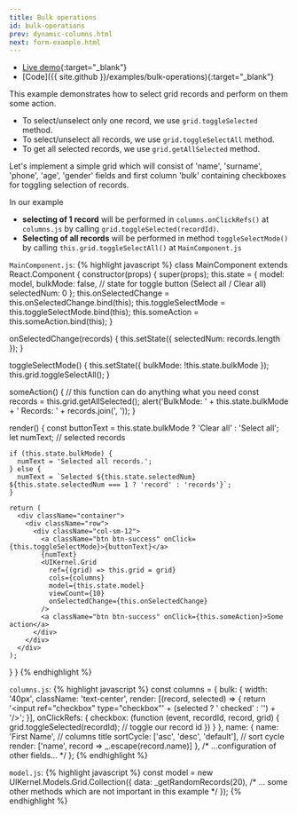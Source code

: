 ```yaml
---
title: Bulk operations
id: bulk-operations
prev: dynamic-columns.html
next: form-example.html
---
```


* [Live demo](/examples/bulk-operations/){:target="_blank"}
* [Code]({{ site.github }}/examples/bulk-operations){:target="_blank"}

This example demonstrates how to select grid records and perform on them some action.

- To select/unselect only one record, we use `grid.toggleSelected` method.
- To select/unselect all records, we use `grid.toggleSelectAll` method.
- To get all selected records, we use `grid.getAllSelected` method.

Let's implement a simple grid which will consist of
'name', 'surname', 'phone', 'age', 'gender' fields
and first column 'bulk' containing checkboxes for toggling selection of records.

In our example
 - **selecting of 1 record** will be performed in `columns.onClickRefs()` at `columns.js`
by calling `grid.toggleSelected(recordId)`.
- **Selecting of all records** will be performed in method `toggleSelectMode()`
by calling `this.grid.toggleSelectAll()` at `MainComponent.js`

`MainComponent.js`:
{% highlight javascript %}
class MainComponent extends React.Component {
  constructor(props) {
    super(props);
    this.state = {
      model: model,
      bulkMode: false, // state for toggle button (Select all / Clear all)
      selectedNum: 0
    };
    this.onSelectedChange = this.onSelectedChange.bind(this);
    this.toggleSelectMode = this.toggleSelectMode.bind(this);
    this.someAction = this.someAction.bind(this);
  }

  onSelectedChange(records) {
    this.setState({
      selectedNum: records.length
    });
  }

  toggleSelectMode() {
    this.setState({
      bulkMode: !this.state.bulkMode
    });
    this.grid.toggleSelectAll();
  }

  someAction() { // this function can do anything what you need
    const records = this.grid.getAllSelected();
    alert('BulkMode: ' + this.state.bulkMode + ' Records: ' + records.join(', '));
  }

  render() {
    const buttonText = this.state.bulkMode ? 'Clear all' : 'Select all';
    let numText; // selected records

    if (this.state.bulkMode) {
      numText = 'Selected all records.';
    } else {
      numText = `Selected ${this.state.selectedNum} ${this.state.selectedNum === 1 ? 'record' : 'records'}`;
    }

    return (
      <div className="container">
        <div className="row">
          <div className="col-sm-12">
            <a className="btn btn-success" onClick={this.toggleSelectMode}>{buttonText}</a>
            {numText}
            <UIKernel.Grid
              ref={(grid) => this.grid = grid}
              cols={columns}
              model={this.state.model}
              viewCount={10}
              onSelectedChange={this.onSelectedChange}
            />
            <a className="btn btn-success" onClick={this.someAction}>Some action</a>
          </div>
        </div>
      </div>
    );
  }
}
{% endhighlight %}

`columns.js`:
{% highlight javascript %}
const columns = {
  bulk: {
    width: '40px',
    className: 'text-center',
    render: [(record, selected) => {
      return '<input ref="checkbox" type="checkbox"' + (selected ? ' checked' : '') + '/>';
    }],
    onClickRefs: {
      checkbox: (function (event, recordId, record, grid) {
        grid.toggleSelected(recordId); // toggle our record id
      })
    }
  },
  name: {
    name: 'First Name', // columns title
    sortCycle: ['asc', 'desc', 'default'], // sort cycle
    render: ['name', record => _.escape(record.name)]
  },
  /* ...configuration of other fields... */
};
{% endhighlight %}

`model.js`:
{% highlight javascript %}
  const model = new UIKernel.Models.Grid.Collection({
    data: _getRandomRecords(20),
    /* ... some other methods which are not important in this example */
  });
{% endhighlight %}